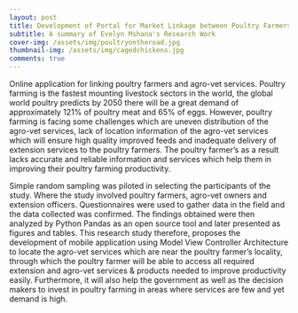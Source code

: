 ```yaml
---
layout: post
title: Development of Portal for Market Linkage between Poultry Farmers, Potential Buyers and Poultry Mapping Business Services in Tanzania
subtitle: A summary of Evelyn Mshana's Research Work
cover-img: /assets/img/poultryontheroad.jpg
thumbnail-img: /assets/img/cagedchickens.jpg
comments: true
---
```

Online application for linking poultry farmers and agro-vet services. Poultry farming is the fastest mounting livestock sectors in the world, the global world poultry predicts by 2050 there will be a great demand of approximately 121% of poultry meat and 65% of eggs. 
However, poultry farming is facing some challenges which are uneven distribution of the agro-vet services, lack of location information of the agro-vet services which will ensure high quality improved feeds and inadequate delivery of extension services to the poultry farmers.
The poultry farmer’s as a result lacks accurate and reliable information and services which help them in improving their poultry farming productivity. 

Simple random sampling was piloted in selecting the participants of the study. Where the study involved poultry farmers, agro-vet owners and extension officers. 
Questionnaires were used to gather data in the field and the data collected was confirmed. 
The findings obtained were then analyzed by Python Pandas as an open source tool and later presented as figures and tables. 
This research study therefore, proposes the development of mobile application using Model View Controller Architecture to locate the agro-vet services which are near the poultry farmer’s locality, through which the poultry farmer will be able to access all required extension and agro-vet services & products needed to improve productivity easily.
Furthermore, it will also help the government as well as the decision makers to invest in poultry farming in areas where services are few and yet demand is high.

